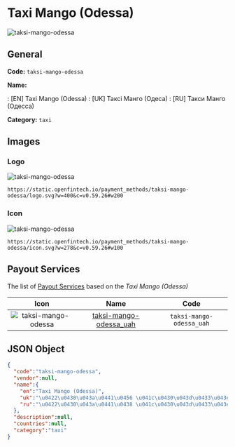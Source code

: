 
# Taxi Mango (Odessa) 
![taksi-mango-odessa](https://static.openfintech.io/payment_methods/taksi-mango-odessa/logo.svg?w=400&c=v0.59.26#w200)  

## General 
**Code:** `taksi-mango-odessa` 
 
**Name:** 
 
:	[EN] Taxi Mango (Odessa) 
:	[UK] Таксі Манго (Одеса) 
:	[RU] Такси Манго (Одесса) 
 
**Category:** `taxi` 
 

## Images 

### Logo 
![taksi-mango-odessa](https://static.openfintech.io/payment_methods/taksi-mango-odessa/logo.svg?w=400&c=v0.59.26#w200)  

```
https://static.openfintech.io/payment_methods/taksi-mango-odessa/logo.svg?w=400&c=v0.59.26#w200
```  

### Icon 
![taksi-mango-odessa](https://static.openfintech.io/payment_methods/taksi-mango-odessa/icon.svg?w=278&c=v0.59.26#w100)  

```
https://static.openfintech.io/payment_methods/taksi-mango-odessa/icon.svg?w=278&c=v0.59.26#w100
```  

## Payout Services 
 
The list of [Payout Services](/payout-services/) based on the _Taxi Mango (Odessa)_ 

|Icon|Name|Code| 
|:---:|:---:|:---:| 
|![taksi-mango-odessa](https://static.openfintech.io/payout_methods/taksi-mango-odessa/icon.png?w=278&c=v0.59.26#w40) |[taksi-mango-odessa_uah](/payout-services/taksi-mango-odessa_uah/)|`taksi-mango-odessa_uah`| 
 

## JSON Object 

```json
{
  "code":"taksi-mango-odessa",
  "vendor":null,
  "name":{
    "en":"Taxi Mango (Odessa)",
    "uk":"\u0422\u0430\u043a\u0441\u0456 \u041c\u0430\u043d\u0433\u043e (\u041e\u0434\u0435\u0441\u0430)",
    "ru":"\u0422\u0430\u043a\u0441\u0438 \u041c\u0430\u043d\u0433\u043e (\u041e\u0434\u0435\u0441\u0441\u0430)"
  },
  "description":null,
  "countries":null,
  "category":"taxi"
}
```  
